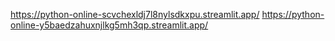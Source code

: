 https://python-online-scvchexldj7l8nylsdkxpu.streamlit.app/
https://python-online-y5baedzahuxnjlkg5mh3qp.streamlit.app/
